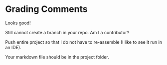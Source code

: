 # Grading Comments

Looks good!

Still cannot create a branch in your repo. Am I a contributor?

Push entire project so that I do not have to re-assemble (I like to see it run in an IDE).

Your markdown file should be in the project folder.
